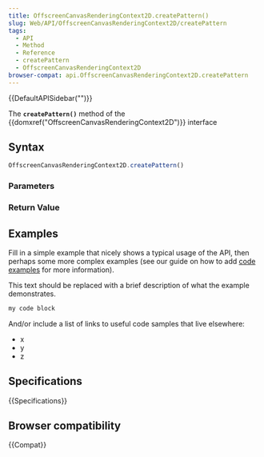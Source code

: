 ```yaml
---
title: OffscreenCanvasRenderingContext2D.createPattern()
slug: Web/API/OffscreenCanvasRenderingContext2D/createPattern
tags:
  - API
  - Method
  - Reference
  - createPattern
  - OffscreenCanvasRenderingContext2D
browser-compat: api.OffscreenCanvasRenderingContext2D.createPattern
---
```

{{DefaultAPISidebar("")}}

The **`createPattern()`** method of the {{domxref("OffscreenCanvasRenderingContext2D")}} interface 

## Syntax

```js
OffscreenCanvasRenderingContext2D.createPattern()
```

### Parameters



### Return Value



## Examples

Fill in a simple example that nicely shows a typical usage of the API, then perhaps some more complex examples (see our guide on how to add [code examples](/en-US/docs/MDN/Contribute/Structures/Code_examples) for more information).

This text should be replaced with a brief description of what the example demonstrates.

```js
my code block
```

And/or include a list of links to useful code samples that live elsewhere:

*   x
*   y
*   z

## Specifications

{{Specifications}}

## Browser compatibility

{{Compat}}

